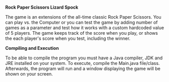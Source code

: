 **Rock Paper Scissors Lizard Spock**

The game is an extensions of the all-time classic Rock Paper Scissors. You can play vs. the Computer or you can test the game by adding number of games as a parameter and test how it works with a custom hardcoded value of 5 players.
The game keeps track of the score when you play, or shows the each player's score when you test, including the winner.


**Compiling and Execution**

To be able to compile the program you must have a Java compiler, JDK and JRE installed on your system. To execute, compile the Main.java file/class. Afterwards, the program will run and a window displaying the game will be shown on your screen.



